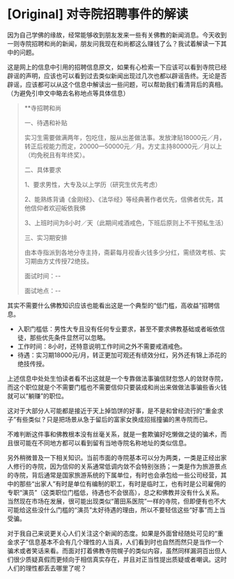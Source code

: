 # [Original] 对寺院招聘事件的解读


因为自己学佛的缘故，经常能够收到朋友发来一些有关佛教的新闻消息。今天收到一则寺院招聘和尚的新闻，朋友问我现在和尚都这么赚钱了么？我试着解读一下其中的问题。

这是网上的信息中引用的招聘信息原文，如果有心检索一下应该可以看到寺院已经辟谣的声明，应该也可以看到过去类似新闻出现过几次也都以辟谣告终。无论是否辟谣，应该都可以从这个信息中解读出一些问题，可以帮助我们看清背后的真相。（为避免引申文中略去名称地点等具体信息）

> **寺招聘和尚
>
> 一、待遇和补贴
>
> 实习生需要做满两年，包吃住，服从出差做法事。发放津贴18000元／月，转正后视能力而定，20000—50000元／月。方丈主持80000元／月以上（均免税且有年终奖）。
>
> 二、具体要求
>
> 1、要求男性，大专及以上学历（研究生优先考虑）
>
> 2、能熟练背诵《金刚经》、《法华经》等经典著作者优先，信佛者优先，其他信仰者欢迎皈依我佛
>
> 3、上班时间为8小时／天（此期间戒酒戒色，下班后原则上不干预私生活）
>
> 三、实习期安排
>
> 由本寺指派到各地分寺主持，斋薪每月视香火钱多少分红，需绩效考核、实习期由方丈传授72绝技。
>
> 面试时间：--
>
> 面试地点：--

其实不需要什么佛教知识应该也能看出这是一个典型的“低门槛，高收益”招聘信息。

- 入职门槛低：男性大专且没有任何专业要求，甚至不要求佛教基础或者皈依信徒，那些优先条件显然可以忽略。
- 工作时间：8小时，还特意说明工作时间之外不需要戒酒戒色。
- 待遇：实习期18000元/月，转正更加可观还有绩效分红，另外还有锦上添花的绝技传授。

上述信息中处处生怕读者看不出这就是一个专靠做法事骗信财忽悠人的敛财寺院，而这个职位就是个不需要门槛也不需要信仰只要装成和尚出来做做法事骗些香火钱就可以“躺赚”的职位。

这对于大部分人可能都是接近于天上掉馅饼的好事，是不是和曾经流行的“重金求子”有些类似？只是把场景从急于留后的富家女换成招摇撞骗的黑寺院而已。

不难判断这件事和佛教根本没有丝毫关系，就是一套欺骗好吃懒做之徒的骗术，而且很可能在不同地方都可以看到留有当地寺院名称地址的类似信息。

另外稍微普及一下相关知识。当前市面的寺院基本可以分为两类，一类是正经出家人修行的寺院，因为信仰的关系通常低调内敛不会特别张扬；一类是作为旅游景点的寺院，背后通常是国家旅游系统的下属单位，有时也会承包给一些公司经营，其中的那些“出家人”有时是单位有编制的职工，有时是临时工，也有时是公司雇佣的专职“演员”（这类职位门槛低，待遇也不会很高），总之和佛教并没有什么关系。当然现在市场在发展，很可能出现类似“莆田系医院”一样的寺院，但即便有也不大可能给这些没什么门槛的“演员”太好待遇的理由，所以不要轻信这些“好事”而上当受骗。

对于我自己来说更关心人们关注这个新闻的态度。如果是外面曾经随处可见的“重金求子”信息基本不会有几个理性的人当真，人们看到时也自然而然只是当作一个骗术或者笑话来看。而面对打着佛教寺院幌子的类似内容，虽然同样漏洞百出但人们很少质疑真假而更倾向于相信真实存在，并且对正当性提出质疑或者嘲讽。这时人们的理性都丢去哪里了呢？

